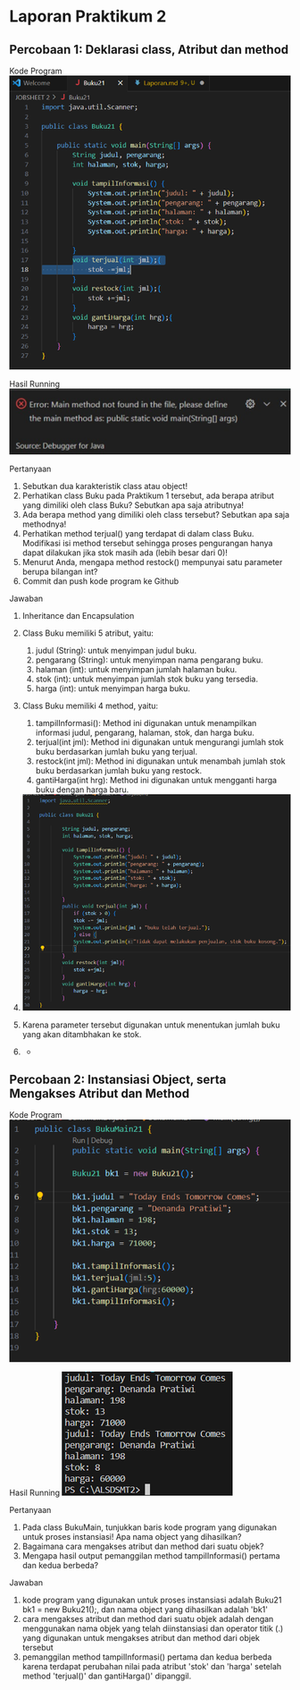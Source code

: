 # Laporan Praktikum 2

## Percobaan 1: Deklarasi class, Atribut dan method

Kode Program
<img src= "image.png" >

Hasil Running
<img src= "image-1.png">

 Pertanyaan 
1. Sebutkan dua karakteristik class atau object! 
2. Perhatikan class Buku pada Praktikum 1 tersebut, ada berapa atribut yang dimiliki oleh class 
Buku? Sebutkan apa saja atributnya! 
3. Ada berapa method yang dimiliki oleh class tersebut? Sebutkan apa saja methodnya! 
4. Perhatikan method terjual() yang terdapat di dalam class Buku. Modifikasi isi method tersebut 
sehingga proses pengurangan hanya dapat dilakukan jika stok masih ada (lebih besar dari 0)! 
5. Menurut Anda, mengapa method restock() mempunyai satu parameter berupa bilangan int? 
6. Commit dan push kode program ke Github

Jawaban
1. Inheritance dan Encapsulation
2. Class Buku memiliki 5 atribut, yaitu:
    1. judul (String): untuk menyimpan judul buku.
    2. pengarang (String): untuk menyimpan nama pengarang buku.
    3. halaman (int): untuk menyimpan jumlah halaman buku.
    4. stok (int): untuk menyimpan jumlah stok buku yang tersedia.
    5. harga (int): untuk menyimpan harga buku.
3. Class Buku memiliki 4 method, yaitu:
    1. tampilInformasi(): Method ini digunakan untuk menampilkan informasi judul, pengarang, halaman, stok, dan harga buku.
    2. terjual(int jml): Method ini digunakan untuk mengurangi jumlah stok buku berdasarkan jumlah buku yang terjual.
    3. restock(int jml): Method ini digunakan untuk menambah jumlah stok buku berdasarkan jumlah buku yang restock.
    4. gantiHarga(int hrg): Method ini digunakan untuk mengganti harga buku dengan harga baru.
4. <img src= "image-2.png">

5. Karena parameter tersebut digunakan untuk menentukan jumlah buku yang akan ditambhakan ke stok.
6. -

## Percobaan 2:  Instansiasi Object, serta Mengakses Atribut dan Method

Kode Program
<img src= "image-3.png">

Hasil Running
<img src= "image-4.png">

Pertanyaan
1. Pada class BukuMain, tunjukkan baris kode program yang digunakan untuk proses instansiasi! 
Apa nama object yang dihasilkan? 
2. Bagaimana cara mengakses atribut dan method dari suatu objek? 
3. Mengapa hasil output pemanggilan method tampilInformasi() pertama dan kedua berbeda?

Jawaban
1. kode program yang digunakan untuk proses instansiasi adalah Buku21 bk1 = new Buku21();, dan nama object yang dihasilkan adalah 'bk1'
2. cara mengakses atribut dan method dari suatu objek adalah dengan menggunakan nama objek yang telah diinstansiasi dan operator titik (.) yang digunakan untuk mengakses atribut dan method dari objek tersebut
3. pemanggilan method tampilInformasi() pertama dan kedua berbeda karena  terdapat perubahan nilai pada atribut 'stok' dan 'harga' setelah method 'terjual()' dan gantiHarga()' dipanggil.

